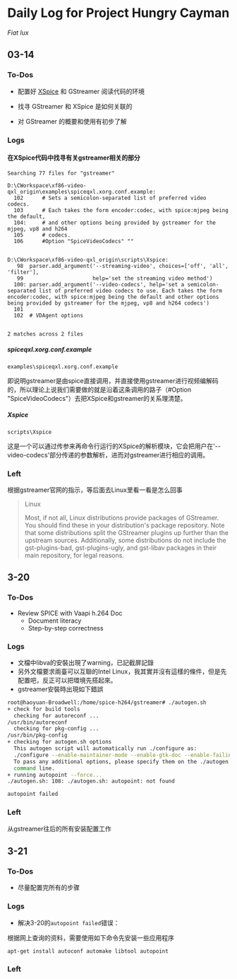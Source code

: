 # Daily Log for Project Hungry Cayman

*Fiat lux*

## 03-14

### To-Dos

- 配置好 [XSpice](https://cgit.freedesktop.org/xorg/driver/xf86-video-qxl) 和 GStreamer 阅读代码的环境


- 找寻 GStreamer 和 XSpice 是如何关联的
- 对 GStreamer 的概要和使用有初步了解

### Logs

#### 在XSpice代码中找寻有关gstreamer相关的部分

```
Searching 77 files for "gstreamer"

D:\CWorkspace\xf86-video-qxl_origin\examples\spiceqxl.xorg.conf.example:
  102      # Sets a semicolon-separated list of preferred video codecs.
  103      # Each takes the form encoder:codec, with spice:mjpeg being the default,
  104:     # and other options being provided by gstreamer for the mjpeg, vp8 and h264
  105      # codecs.
  106      #Option "SpiceVideoCodecs" ""


D:\CWorkspace\xf86-video-qxl_origin\scripts\Xspice:
   98  parser.add_argument('--streaming-video', choices=['off', 'all', 'filter'],
   99                      help='set the streaming video method')
  100: parser.add_argument('--video-codecs', help='set a semicolon-separated list of preferred video codecs to use. Each takes the form encoder:codec, with spice:mjpeg being the default and other options being provided by gstreamer for the mjpeg, vp8 and h264 codecs')
  101  
  102  # VDAgent options


2 matches across 2 files

```

##### spiceqxl.xorg.conf.example

`examples\spiceqxl.xorg.conf.example`

即说明gstreamer是由spice直接调用，并直接使用gstreamer进行视频编解码的，所以理论上说我们需要做的就是沿着这条调用的路子（#Option "SpiceVideoCodecs"）去把XSpice和gstreamer的关系理清楚。

##### Xspice

`scripts\Xspice`

这是一个可以通过传参来再命令行运行的XSpice的解析模块，它会把用户在'--video-codecs'部分传递的参数解析，进而对gstreamer进行相应的调用。

### Left

根据gstreamer官网的指示，等后面去Linux里看一看是怎么回事

> Linux
>
> Most, if not all, Linux distributions provide packages of GStreamer. You should find these in your distribution's package repository. 
> Note that some distributions split the GStreamer plugins up further than the upstream sources. Additionally, some distributions do not include the gst-plugins-bad, gst-plugins-ugly, and gst-libav packages in their main repository, for legal reasons.



## 3-20

### To-Dos

- Review SPICE with Vaapi h.264 Doc
  - Document literacy
  - Step-by-step correctness

### Logs

- 文檔中libva的安裝出現了warning，已記截屏記錄
- 另外文檔要求兩臺可以互聯的Intel Linux，我其實并沒有這樣的條件，但是先配置吧，反正可以把環境先搭起來。
- gstreamer安裝時出現如下錯誤

```bash
root@haoyuan-Broadwell:/home/spice-h264/gstreamer# ./autogen.sh
+ check for build tools
  checking for autoreconf ... 
/usr/bin/autoreconf
  checking for pkg-config ... 
/usr/bin/pkg-config
+ checking for autogen.sh options
  This autogen script will automatically run ./configure as:
  ./configure --enable-maintainer-mode --enable-gtk-doc --enable-failing-tests --enable-poisoning
  To pass any additional options, please specify them on the ./autogen.sh
  command line.
+ running autopoint --force...
./autogen.sh: 108: ./autogen.sh: autopoint: not found

autopoint failed
```


### Left

 从gstreamer往后的所有安装配置工作

## 3-21

### To-Dos

- 尽量配置完所有的步骤

### Logs

- 解决3-20的`autopoint failed`错误：

根据网上查询的资料，需要使用如下命令先安装一些应用程序

```bash
apt-get install autoconf automake libtool autopoint
```



### Left

